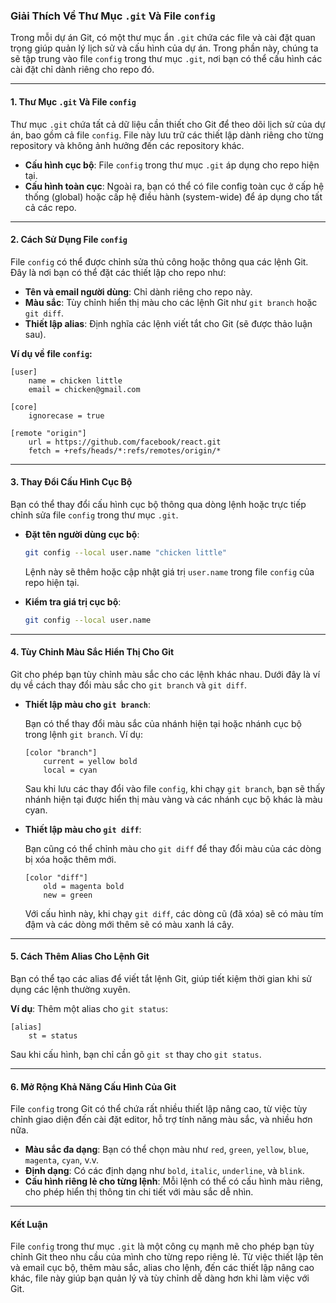 ### Giải Thích Về Thư Mục `.git` Và File `config`

Trong mỗi dự án Git, có một thư mục ẩn `.git` chứa các file và cài đặt quan trọng giúp quản lý lịch sử và cấu hình của dự án. Trong phần này, chúng ta sẽ tập trung vào file `config` trong thư mục `.git`, nơi bạn có thể cấu hình các cài đặt chỉ dành riêng cho repo đó. 

---

#### **1. Thư Mục `.git` Và File `config`**

Thư mục `.git` chứa tất cả dữ liệu cần thiết cho Git để theo dõi lịch sử của dự án, bao gồm cả file `config`. File này lưu trữ các thiết lập dành riêng cho từng repository và không ảnh hưởng đến các repository khác. 

- **Cấu hình cục bộ**: File `config` trong thư mục `.git` áp dụng cho repo hiện tại.
- **Cấu hình toàn cục**: Ngoài ra, bạn có thể có file config toàn cục ở cấp hệ thống (global) hoặc cấp hệ điều hành (system-wide) để áp dụng cho tất cả các repo.

---

#### **2. Cách Sử Dụng File `config`**

File `config` có thể được chỉnh sửa thủ công hoặc thông qua các lệnh Git. Đây là nơi bạn có thể đặt các thiết lập cho repo như:
   - **Tên và email người dùng**: Chỉ dành riêng cho repo này.
   - **Màu sắc**: Tùy chỉnh hiển thị màu cho các lệnh Git như `git branch` hoặc `git diff`.
   - **Thiết lập alias**: Định nghĩa các lệnh viết tắt cho Git (sẽ được thảo luận sau).

**Ví dụ về file `config`:**

```plaintext
[user]
    name = chicken little
    email = chicken@gmail.com

[core]
    ignorecase = true

[remote "origin"]
    url = https://github.com/facebook/react.git
    fetch = +refs/heads/*:refs/remotes/origin/*
```

---

#### **3. Thay Đổi Cấu Hình Cục Bộ**

Bạn có thể thay đổi cấu hình cục bộ thông qua dòng lệnh hoặc trực tiếp chỉnh sửa file `config` trong thư mục `.git`.

- **Đặt tên người dùng cục bộ**:

   ```bash
   git config --local user.name "chicken little"
   ```

   Lệnh này sẽ thêm hoặc cập nhật giá trị `user.name` trong file `config` của repo hiện tại.

- **Kiểm tra giá trị cục bộ**:

   ```bash
   git config --local user.name
   ```

---

#### **4. Tùy Chỉnh Màu Sắc Hiển Thị Cho Git**

Git cho phép bạn tùy chỉnh màu sắc cho các lệnh khác nhau. Dưới đây là ví dụ về cách thay đổi màu sắc cho `git branch` và `git diff`.

- **Thiết lập màu cho `git branch`**:

   Bạn có thể thay đổi màu sắc của nhánh hiện tại hoặc nhánh cục bộ trong lệnh `git branch`. Ví dụ:

   ```plaintext
   [color "branch"]
       current = yellow bold
       local = cyan
   ```

   Sau khi lưu các thay đổi vào file `config`, khi chạy `git branch`, bạn sẽ thấy nhánh hiện tại được hiển thị màu vàng và các nhánh cục bộ khác là màu cyan.

- **Thiết lập màu cho `git diff`**:

   Bạn cũng có thể chỉnh màu cho `git diff` để thay đổi màu của các dòng bị xóa hoặc thêm mới. 

   ```plaintext
   [color "diff"]
       old = magenta bold
       new = green
   ```

   Với cấu hình này, khi chạy `git diff`, các dòng cũ (đã xóa) sẽ có màu tím đậm và các dòng mới thêm sẽ có màu xanh lá cây.

---

#### **5. Cách Thêm Alias Cho Lệnh Git**

Bạn có thể tạo các alias để viết tắt lệnh Git, giúp tiết kiệm thời gian khi sử dụng các lệnh thường xuyên. 

**Ví dụ**: Thêm một alias cho `git status`:

```plaintext
[alias]
    st = status
```

Sau khi cấu hình, bạn chỉ cần gõ `git st` thay cho `git status`.

---

#### **6. Mở Rộng Khả Năng Cấu Hình Của Git**

File `config` trong Git có thể chứa rất nhiều thiết lập nâng cao, từ việc tùy chỉnh giao diện đến cài đặt editor, hỗ trợ tính năng màu sắc, và nhiều hơn nữa. 

- **Màu sắc đa dạng**: Bạn có thể chọn màu như `red`, `green`, `yellow`, `blue`, `magenta`, `cyan`, v.v.
- **Định dạng**: Có các định dạng như `bold`, `italic`, `underline`, và `blink`.
- **Cấu hình riêng lẻ cho từng lệnh**: Mỗi lệnh có thể có cấu hình màu riêng, cho phép hiển thị thông tin chi tiết với màu sắc dễ nhìn.

---

#### **Kết Luận**

File `config` trong thư mục `.git` là một công cụ mạnh mẽ cho phép bạn tùy chỉnh Git theo nhu cầu của mình cho từng repo riêng lẻ. Từ việc thiết lập tên và email cục bộ, thêm màu sắc, alias cho lệnh, đến các thiết lập nâng cao khác, file này giúp bạn quản lý và tùy chỉnh dễ dàng hơn khi làm việc với Git.
